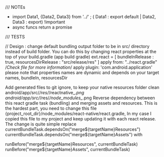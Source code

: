 /// NOTEs
- import Data1, {Data2, Data3} from '../' ; ( Data1 : export default | Data2, Data3 : export) !important
- async funcs return a promise

/// TESTS 


// Design : change default bundling output folder to be in src/ directory instead of build folder. You can do this by changing react properties at the top of your build.gradle (app build gradle)
ext.react = [
        bundleInRelease        : true,
        resourcesDirRelease   : "src/release/res"
]
apply from: "../react.gradle" /*Check file for more information*/
apply plugin: 'com.android.application'
please note that properties names are dynamic and depends on your target names, bundleIn, resourcesDir

Add generated files to git ignore, to keep your native resources folder clean
android/app/src/*/res/*/reactnative_*.png
android/app/src/*/res/*/node_modules_*.png
Reverse dependency between this react gradle task (bundling) and merging assets and resources.
This is the hardest part, you need to change this file {project_root_dir}/node_modules/react-native/react.gradle, In my case I copied this file to my project and keep updating it with each react release. The change is quite simple
replace
currentBundleTask.dependsOn("merge${targetName}Resources")
currentBundleTask.dependsOn("merge${targetName}Assets")
with

runBefore("merge${targetName}Resources", currentBundleTask)
runBefore("merge${targetName}Assets", currentBundleTask)